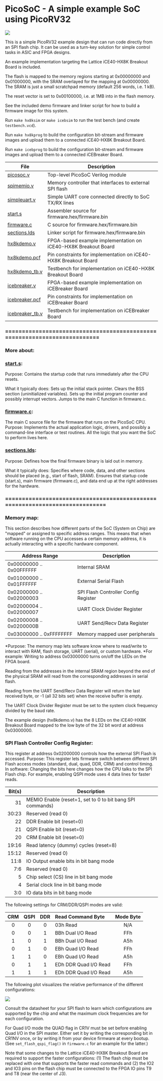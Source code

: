 
PicoSoC - A simple example SoC using PicoRV32
=============================================

![](overview.svg)

This is a simple PicoRV32 example design that can run code directly from an SPI
flash chip. It can be used as a turn-key solution for simple control tasks in
ASIC and FPGA designs.

An example implementation targeting the Lattice iCE40-HX8K Breakout Board is
included.

The flash is mapped to the memory regions starting at 0x00000000 and
0x01000000, with the SRAM overlayed for the mapping at 0x00000000. The SRAM
is just a small scratchpad memory (default 256 words, i.e. 1 kB).

The reset vector is set to 0x00100000, i.e. at 1MB into in the flash memory.

See the included demo firmware and linker script for how to build a firmware
image for this system.

Run `make hx8ksim` or `make icebsim` to run the test bench (and create `testbench.vcd`).

Run `make hx8kprog` to build the configuration bit-stream and firmware images
and upload them to a connected iCE40-HX8K Breakout Board.

Run `make icebprog` to build the configuration bit-stream and firmware images
and upload them to a connected iCEBreaker Board.

| File                                | Description                                                     |
| ----------------------------------- | --------------------------------------------------------------- |
| [picosoc.v](picosoc.v)              | Top-level PicoSoC Verilog module                                |
| [spimemio.v](spimemio.v)            | Memory controller that interfaces to external SPI flash         |
| [simpleuart.v](simpleuart.v)        | Simple UART core connected directly to SoC TX/RX lines          |
| [start.s](start.s)                  | Assembler source for firmware.hex/firmware.bin                  |
| [firmware.c](firmware.c)            | C source for firmware.hex/firmware.bin                          |
| [sections.lds](sections.lds)        | Linker script for firmware.hex/firmware.bin                     |
| [hx8kdemo.v](hx8kdemo.v)            | FPGA-based example implementation on iCE40-HX8K Breakout Board  |
| [hx8kdemo.pcf](hx8kdemo.pcf)        | Pin constraints for implementation on iCE40-HX8K Breakout Board |
| [hx8kdemo\_tb.v](hx8kdemo_tb.v)     | Testbench for implementation on iCE40-HX8K Breakout Board       |
| [icebreaker.v](icebreaker.v)        | FPGA-based example implementation on iCEBreaker Board           |
| [icebreaker.pcf](icebreaker.pcf)    | Pin constraints for implementation on iCEBreaker Board          |
| [icebreaker\_tb.v](icebreaker_tb.v) | Testbench for implementation on iCEBreaker Board                |


### =========================================================================

### More about:
### [start.s](start.s):
Purpose:
Contains the startup code that runs immediately after the CPU resets.

What it typically does:
Sets up the initial stack pointer.
Clears the BSS section (uninitialized variables).
Sets up the initial program counter and possibly interrupt vectors.
Jumps to the main C function in firmware.c.

### [firmware.c](firmware.c):
The main C source file for the firmware that runs on the PicoSoC CPU.
Purpose:
Implements the actual application logic, drivers, and possibly a command-line interface or test routines.
All the logic that you want the SoC to perform lives here.

### [sections.lds](sections.lds):
Purpose:
Defines how the final firmware binary is laid out in memory.

What it typically does:
Specifies where code, data, and other sections should be placed (e.g., start of flash, SRAM).
Ensures that startup code (start.s), main firmware (firmware.c), and data end up at the right addresses for the hardware.

### ===========================================================================


### Memory map:

This section describes how different parts of the SoC (System on Chip) are "mapped" or assigned to specific address ranges. This means that when software running on the CPU accesses a certain memory address, it is actually interacting with a specific hardware component.

| Address Range            | Description                             |
| ------------------------ | --------------------------------------- |
| 0x00000000 .. 0x00FFFFFF | Internal SRAM                           |
| 0x01000000 .. 0x01FFFFFF | External Serial Flash                   |
| 0x02000000 .. 0x02000003 | SPI Flash Controller Config Register    |
| 0x02000004 .. 0x02000007 | UART Clock Divider Register             |
| 0x02000008 .. 0x0200000B | UART Send/Recv Data Register            |
| 0x03000000 .. 0xFFFFFFFF | Memory mapped user peripherals          |

*Purpose: The memory map lets software know where to read/write to interact with RAM, flash storage, UART (serial), or custom hardware.
*For example: Writing to address 0x03000000 turns on/off the LEDs on the FPGA board.

Reading from the addresses in the internal SRAM region beyond the end of the
physical SRAM will read from the corresponding addresses in serial flash.

Reading from the UART Send/Recv Data Register will return the last received
byte, or -1 (all 32 bits set) when the receive buffer is empty.

The UART Clock Divider Register must be set to the system clock frequency
divided by the baud rate.

The example design (hx8kdemo.v) has the 8 LEDs on the iCE40-HX8K Breakout Board
mapped to the low byte of the 32 bit word at address 0x03000000.

### SPI Flash Controller Config Register:
This register at address 0x02000000 controls how the external SPI Flash is accessed.
Purpose: This register lets firmware switch between different SPI Flash access modes (standard, dual, quad, DDR, CRM) and control timing.
In software: Changing the bits here changes how the CPU talks to the SPI Flash chip. For example, enabling QSPI mode uses 4 data lines for faster reads.

| Bit(s) | Description                                               |
| -----: | --------------------------------------------------------- |
|     31 | MEMIO Enable (reset=1, set to 0 to bit bang SPI commands) |
|  30:23 | Reserved (read 0)                                         |
|     22 | DDR Enable bit (reset=0)                                  |
|     21 | QSPI Enable bit (reset=0)                                 |
|     20 | CRM Enable bit (reset=0)                                  |
|  19:16 | Read latency (dummy) cycles (reset=8)                     |
|  15:12 | Reserved (read 0)                                         |
|   11:8 | IO Output enable bits in bit bang mode                    |
|    7:6 | Reserved (read 0)                                         |
|      5 | Chip select (CS) line in bit bang mode                    |
|      4 | Serial clock line in bit bang mode                        |
|    3:0 | IO data bits in bit bang mode                             |

The following settings for CRM/DDR/QSPI modes are valid:

| CRM | QSPI | DDR | Read Command Byte     | Mode Byte |
| :-: | :--: | :-: | :-------------------- | :-------: |
|   0 |    0 |   0 | 03h Read              | N/A       |
|   0 |    0 |   1 | BBh Dual I/O Read     | FFh       |
|   1 |    0 |   1 | BBh Dual I/O Read     | A5h       |
|   0 |    1 |   0 | EBh Quad I/O Read     | FFh       |
|   1 |    1 |   0 | EBh Quad I/O Read     | A5h       |
|   0 |    1 |   1 | EDh DDR Quad I/O Read | FFh       |
|   1 |    1 |   1 | EDh DDR Quad I/O Read | A5h       |

The following plot visualizes the relative performance of the different configurations:

![](performance.png)

Consult the datasheet for your SPI flash to learn which configurations are supported
by the chip and what the maximum clock frequencies are for each configuration.

For Quad I/O mode the QUAD flag in CR1V must be set before enabling Quad I/O in the
SPI master. Either set it by writing the corresponding bit in CR1NV once, or by writing
it from your device firmware at every bootup. (See `set_flash_qspi_flag()` in
`firmware.c` for an example for the latter.)

Note that some changes to the Lattice iCE40-HX8K Breakout Board are required to support
the faster configurations: (1) The flash chip must be replaced with one that supports the
faster read commands and (2) the IO2 and IO3 pins on the flash chip must be connected to
the FPGA IO pins T9 and T8 (near the center of J3).

